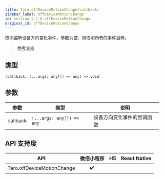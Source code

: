 ```yaml
---
title: Taro.offDeviceMotionChange(callback)
sidebar_label: offDeviceMotionChange
id: version-2.1.0-offDeviceMotionChange
original_id: offDeviceMotionChange
---
```


取消监听设备方向变化事件，参数为空，则取消所有的事件监听。

> [参考文档](https://developers.weixin.qq.com/miniprogram/dev/api/device/motion/wx.offDeviceMotionChange.html)

## 类型

```tsx
(callback: (...args: any[]) => any) => void
```

## 参数

<table>
  <thead>
    <tr>
      <th>参数</th>
      <th>类型</th>
      <th>说明</th>
    </tr>
  </thead>
  <tbody>
    <tr>
      <td>callback</td>
      <td><code>(...args: any[]) =&gt; any</code></td>
      <td>设备方向变化事件的回调函数</td>
    </tr>
  </tbody>
</table>

## API 支持度

| API | 微信小程序 | H5 | React Native |
| :---: | :---: | :---: | :---: |
| Taro.offDeviceMotionChange | ✔️ |  |  |
